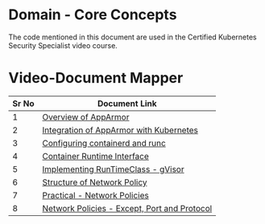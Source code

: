 # Domain - Core Concepts

The code mentioned in this document are used in the Certified Kubernetes Security Specialist video course.

# Video-Document Mapper

| Sr No | Document Link |
| ------ | ------ |
| 1 | [Overview of AppArmor][PlDa] |
| 2 | [Integration of AppArmor with Kubernetes][PlDb] |
| 3 | [Configuring containerd and runc][PlDc]
| 4 | [Container Runtime Interface][PlDd]
| 5 | [Implementing RunTimeClass - gVisor][PlDe] |
| 6 | [Structure of Network Policy][PlDf] |
| 7 | [Practical - Network Policies][PlDg] |
| 8 | [Network Policies - Except, Port and Protocol][PlDh] |

   [PlDa]: <./apparmor.md>
   [PlDb]: <./apparmor-k8s.md>
   [PlDc]: <./oci.md>
   [PlDd]: <./kubeadm-containerd.md>
   [PlDe]: <./gvisor.md>
   [PlDf]: <./netpol-01.md>
   [PlDg]: <./netpol-practical.md>
   [PlDh]: <./netpol-02.md>